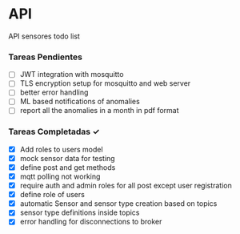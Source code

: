 # API
API sensores todo list

### Tareas Pendientes
- [ ] JWT integration with mosquitto
- [ ] TLS encryption setup for mosquitto and web server
- [ ] better error handling
- [ ] ML based notifications of anomalies
- [ ] report all the anomalies in a month in pdf format
### Tareas Completadas ✓
- [x] Add roles to users model
- [x] mock sensor data for testing
- [x] define post and get methods
- [x] mqtt polling not working 
- [x] require auth and admin roles for all post except user registration
- [x] define role of users
- [x] automatic Sensor and sensor type creation based on topics
- [x] sensor type definitions inside topics
- [x] error handling for disconnections to broker